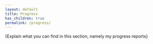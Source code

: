 ```yaml
---
layout: default
title: Progress
has_children: true
permalink: /progress/
---
```


{Explain what you can find in this section, namely my progress reports}